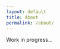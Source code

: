 ```yaml
---
layout: default
title: About
permalink: /about/
---
```

<div class="vertical-spacer-60">
</div>

<div class="text-center">
  Work in progress...
</div>
